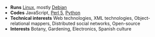 - **Runs** [Linux](https://www.linuxfoundation.org/), mostly [Debian](https://debian.org/)
- **Codes** JavaScript, [Perl 5](https://www.perl.org/), [Python](https://www.python.org/)
- **Technical interests** Web technologies, XML technologies, Object-relational mappers, Distributed social networks, Open-source
- **Interests** Botany, Gardening, Electronics, Spanish culture
